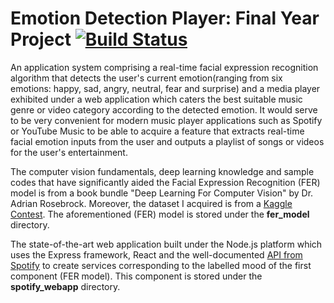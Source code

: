 # Emotion Detection Player: Final Year Project [![Build Status](https://travis-ci.org/jonathan-noble/emotion-detection-player.svg?branch=master)](https://travis-ci.org/jonathan-noble/emotion-detection-player)

An application system comprising a real-time facial expression recognition algorithm that detects the user's current emotion(ranging from six emotions: happy, sad, angry, neutral, fear and surprise) and a media player exhibited under a web application which caters the best suitable music genre or video category according to the detected emotion.
It would serve to be very convenient for modern music player applications such as Spotify or YouTube Music to be able to acquire a feature that extracts real-time facial emotion inputs from the user and outputs a playlist of songs or videos for the user's entertainment.

The computer vision fundamentals, deep learning knowledge and sample codes that have significantly aided the Facial Expression Recognition (FER) model is from a book bundle "Deep Learning For Computer Vision" by Dr. Adrian Rosebrock. Moreover, the dataset I acquired is from a [Kaggle Contest](https://www.kaggle.com/c/challenges-in-representation-learning-facial-expression-recognition-challenge/data). The aforementioned (FER) model is stored under the **fer_model** directory.


The state-of-the-art web application built under the Node.js platform which uses the Express framework, React and the well-documented [API from Spotify](https://developer.spotify.com/documentation/web-api/) to create services corresponding to the labelled mood of the first component (FER model). This component is stored under the **spotify_webapp** directory.
